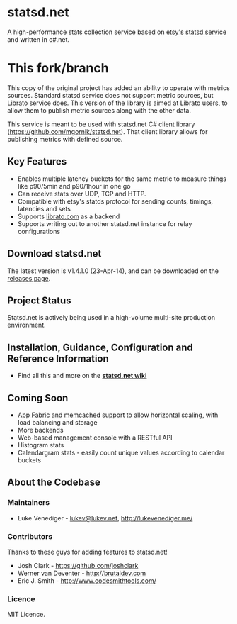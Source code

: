 # statsd.net
A high-performance stats collection service based on [etsy's](http://etsy.com/) [statsd service](https://github.com/etsy/statsd/) and written in c#.net.

# This fork/branch

This copy of the original project has added an ability to operate with metrics sources. Standard statsd service does not support metric sources, but Librato service does. This version of the library is aimed at Librato users, to allow them to publish metric sources along with the other data.

This service is meant to be used with statsd.net C# client library (https://github.com/mgornik/statsd.net). That client library allows for publishing metrics with defined source.

## Key Features
* Enables multiple latency buckets for the same metric to measure things like p90/5min and p90/1hour in one go
* Can receive stats over UDP, TCP and HTTP.
* Compatible with etsy's statds protocol for sending counts, timings, latencies and sets
* Supports [librato.com](http://metrics.librato.com/) as a backend
* Supports writing out to another statsd.net instance for relay configurations

## Download statsd.net
The latest version is v1.4.1.0 (23-Apr-14), and can be downloaded on the [releases page](https://github.com/lukevenediger/statsd.net/releases).

## Project Status
Statsd.net is actively being used in a high-volume multi-site production environment.

## Installation, Guidance, Configuration and Reference Information
* Find all this and more on the **[statsd.net wiki](https://github.com/lukevenediger/statsd.net/tree/master/statsd.net)**

## Coming Soon
* [App Fabric](http://msdn.com/appfabric) and [memcached](http://memcached.org/) support to allow horizontal scaling, with load balancing and storage
* More backends
* Web-based management console with a RESTful API
* Histogram stats
* Calendargram stats - easily count unique values according to calendar buckets

## About the Codebase

### Maintainers
* Luke Venediger - lukev@lukev.net, http://lukevenediger.me/

### Contributors
Thanks to these guys for adding features to statsd.net!

* Josh Clark - https://github.com/joshclark
* Werner van Deventer - http://brutaldev.com
* Eric J. Smith - http://www.codesmithtools.com/

### Licence
MIT Licence.
